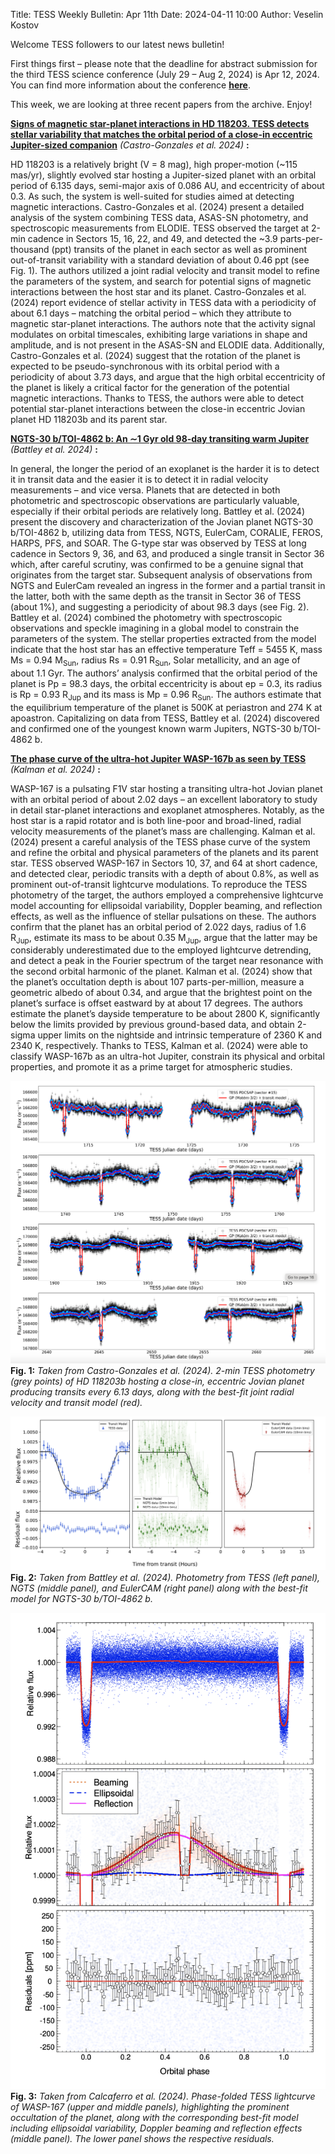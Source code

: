 Title: TESS Weekly Bulletin: Apr 11th
Date: 2024-04-11 10:00
Author: Veselin Kostov

Welcome TESS followers to our latest news bulletin! 

First things first – please note that the deadline for abstract submission for the third TESS science conference (July 29 – Aug 2, 2024) is Apr 12, 2024. You can find more information about the conference **[here](https://tsc.mit.edu/)**.

This week, we are looking at three recent papers from the archive. Enjoy!

**[Signs of magnetic star-planet interactions in HD 118203. TESS detects stellar variability that matches the orbital period of a close-in eccentric Jupiter-sized companion](https://arxiv.org/abs/2401.17272)** *(Castro-Gonzales et al. 2024)* **:**

HD 118203 is a relatively bright (V = 8 mag), high proper-motion (~115 mas/yr), slightly evolved star hosting a Jupiter-sized planet with an orbital period of 6.135 days, semi-major axis of 0.086 AU, and eccentricity of about 0.3. As such, the system is well-suited for studies aimed at detecting magnetic interactions. Castro-Gonzales et al. (2024) present a detailed analysis of the system combining TESS data, ASAS-SN photometry, and spectroscopic measurements from ELODIE. TESS observed the target at 2-min cadence in Sectors 15, 16, 22, and 49, and detected the ~3.9 parts-per-thousand (ppt) transits of the planet in each sector as well as prominent out-of-transit variability with a standard deviation of about 0.46 ppt (see Fig. 1). The authors utilized a joint radial velocity and transit model to refine the parameters of the system, and search for potential signs of magnetic interactions between the host star and its planet. Castro-Gonzales et al. (2024) report evidence of stellar activity in TESS data with a periodicity of about 6.1 days – matching the orbital period – which they attribute to magnetic star-planet interactions. The authors note that the activity signal modulates on orbital timescales, exhibiting large variations in shape and amplitude, and is not present in the ASAS-SN and ELODIE data. Additionally, Castro-Gonzales et al. (2024) suggest that the rotation of the planet is expected to be pseudo-synchronous with its orbital period with a periodicity of about 3.73 days, and argue that the high orbital eccentricity of the planet is likely a critical factor for the generation of the potential magnetic interactions. Thanks to TESS, the authors were able to detect potential star-planet interactions between the close-in eccentric Jovian planet HD 118203b and its parent star. 


**[NGTS-30 b/TOI-4862 b: An ∼1 Gyr old 98-day transiting warm Jupiter](https://arxiv.org/abs/2404.02974)** *(Battley et al. 2024)* **:**

In general, the longer the period of an exoplanet is the harder it is to detect it in transit data and the easier it is to detect it in radial velocity measurements – and vice versa. Planets that are detected in both photometric and spectroscopic observations are particularly valuable, especially if their orbital periods are relatively long. Battley et al. (2024) present the discovery and characterization of the Jovian planet NGTS-30 b/TOI-4862 b, utilizing data from TESS, NGTS, EulerCam, CORALIE, FEROS, HARPS, PFS, and SOAR. The G-type star was observed by TESS at long cadence in Sectors 9, 36, and 63, and produced a single transit in Sector 36 which, after careful scrutiny, was confirmed to be a genuine signal that originates from the target star. Subsequent analysis of observations from NGTS and EulerCam revealed an ingress in the former and a partial transit in the latter, both with the same depth as the transit in Sector 36 of TESS (about 1%), and suggesting a periodicity of about 98.3 days (see Fig. 2). Battley et al. (2024) combined the photometry with spectroscopic observations and speckle imagining in a global model to constrain the parameters of the system. The stellar properties extracted from the model indicate that the host star has an effective temperature Teff = 5455 K, mass Ms = 0.94 M<sub>Sun</sub>, radius Rs = 0.91 R<sub>Sun</sub>, Solar metallicity, and an age of about 1.1 Gyr. The authors’ analysis confirmed that the orbital period of the planet is Pp = 98.3 days, the orbital eccentricity is about ep = 0.3, its radius is Rp = 0.93 R<sub>Jup</sub> and its mass is Mp = 0.96 R<sub>Sun</sub>.​ The authors estimate that the equilibrium temperature of the planet is 500K at periastron and 274 K at apoastron. Capitalizing on data from TESS, Battley et al. (2024) discovered and confirmed one of the youngest known warm Jupiters, NGTS-30 b/TOI-4862 b. 


**[The phase curve of the ultra-hot Jupiter WASP-167b as seen by TESS](https://arxiv.org/abs/2403.19468)** *(Kalman et al. 2024)* **:**

WASP-167 is a pulsating F1V star hosting a transiting ultra-hot Jovian planet with an orbital period of about 2.02 days – an excellent laboratory to study in detail star-planet interactions and exoplanet atmospheres. Notably, as the host star is a rapid rotator and is both line-poor and broad-lined, radial velocity measurements of the planet’s mass are challenging. Kalman et al. (2024) present a careful analysis of the TESS phase curve of the system and refine the orbital and physical parameters of the planets and its parent star. TESS observed WASP-167 in Sectors 10, 37, and 64 at short cadence, and detected clear, periodic transits with a depth of about 0.8%, as well as prominent out-of-transit lightcurve modulations. To reproduce the TESS photometry of the target, the authors employed a comprehensive lightcurve model accounting for ellipsoidal variability, Doppler beaming, and reflection effects, as well as the influence of stellar pulsations on these. The authors confirm that the planet has an orbital period of 2.022 days, radius of 1.6 R<sub>Jup</sub>, estimate its mass to be about 0.35 M<sub>Jup</sub>, argue that the latter may be considerably underestimated due to the employed lightcurve detrending, and detect a peak in the Fourier spectrum of the target near resonance with the second orbital harmonic of  the planet. Kalman et al. (2024) show that the planet’s occultation depth is about 107 parts-per-million, measure a geometric albedo of about 0.34, and argue that the brightest point on the  planet’s surface is offset eastward by at about 17 degrees. The authors estimate the planet’s dayside temperature to be about 2800 K, significantly below the limits provided by previous ground-based data, and obtain 2-sigma upper limits on the nightside and intrinsic temperature of 2360 K and 2340 K, respectively. Thanks to TESS, Kalman et al. (2024) were able to classify WASP-167b as an ultra-hot Jupiter, constrain its physical and orbital properties, and promote it as a prime target for atmospheric studies. 


![Castro_Gonzales2024](images/Castro_Gonzales_2024_Fig4.png)
**Fig. 1:** *Taken from Castro-Gonzales et al. (2024). 2-min TESS photometry (grey points) of HD 118203b hosting a close-in, eccentric Jovian planet producing transits every 6.13 days, along with the best-fit joint radial velocity and transit model (red).* 

![Battley2024](images/Battley_2024_Fig1.png)
**Fig. 2:** *Taken from Battley et al. (2024). Photometry from TESS (left panel), NGTS (middle panel), and EulerCAM (right panel) along with the best-fit model for NGTS-30 b/TOI-4862 b.*

![Kalman2024](images/Kalman_2024_Fig5.png)
**Fig. 3:** *Taken from Calcaferro et al. (2024). Phase-folded TESS lightcurve of WASP-167 (upper and middle panels), highlighting the prominent occultation of the planet, along with the corresponding best-fit model including ellipsoidal variability, Doppler beaming and reflection effects (middle panel). The lower panel shows the respective residuals.*


